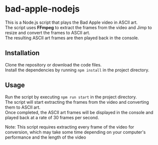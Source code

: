 # bad-apple-nodejs
This is a Node.js script that plays the Bad Apple video in ASCII art.  
The script uses **FFmpeg** to extract the frames from the video and Jimp to resize and convert the frames to ASCII art.  
The resulting ASCII art frames are then played back in the console.  

## Installation
Clone the repository or download the code files.  
Install the dependencies by running `npm install` in the project directory.  

## Usage
Run the script by executing `npm run start` in the project directory.  
The script will start extracting the frames from the video and converting them to ASCII art.  
Once completed, the ASCII art frames will be displayed in the console and played back at a rate of 30 frames per second.  

Note: This script requires extracting every frame of the video for conversion, which may take some time depending on your computer's performance and the length of the video  